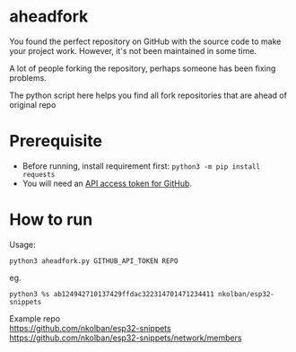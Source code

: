 # aheadfork

You found the perfect repository on GitHub with the source code to make your project work. However, it's not been maintained in some time. 

A lot of people forking the repository, perhaps someone has been fixing problems. 


The python script here helps you find all fork repositories that are ahead of original repo

# Prerequisite

- Before running, install requirement first: ```python3 -m pip install requests```
- You will need an [API access token for GitHub](https://docs.github.com/en/free-pro-team@latest/github/authenticating-to-github/creating-a-personal-access-token). 

# How to run

Usage: 
```
python3 aheadfork.py GITHUB_API_TOKEN REPO
```
eg.
```
python3 %s ab124942710137429ffdac322314701471234411 nkolban/esp32-snippets
```

Example repo  
https://github.com/nkolban/esp32-snippets  
https://github.com/nkolban/esp32-snippets/network/members
